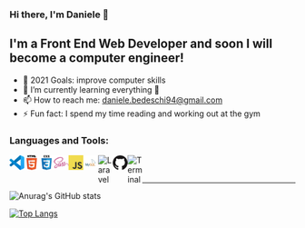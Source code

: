 ### Hi there, I'm Daniele 👋

## I'm a Front End Web Developer and soon I will become a computer engineer!

- 🥅 2021 Goals: improve computer skills
- 🌱 I’m currently learning everything 🤣
- 📫 How to reach me: daniele.bedeschi94@gmail.com
- ⚡ Fun fact: I spend my time reading and working out at the gym

### Languages and Tools:

<img align="left" alt="Visual Studio Code" width="26px" src="https://raw.githubusercontent.com/github/explore/80688e429a7d4ef2fca1e82350fe8e3517d3494d/topics/visual-studio-code/visual-studio-code.png" />
<img align="left" alt="HTML5" width="26px" src="https://raw.githubusercontent.com/github/explore/80688e429a7d4ef2fca1e82350fe8e3517d3494d/topics/html/html.png" />
<img align="left" alt="CSS" width="26px" src="https://raw.githubusercontent.com/github/explore/80688e429a7d4ef2fca1e82350fe8e3517d3494d/topics/css/css.png" />
<img align="left" alt="Sass" width="26px" src="https://raw.githubusercontent.com/github/explore/80688e429a7d4ef2fca1e82350fe8e3517d3494d/topics/sass/sass.png" />
<img align="left" alt="Javascript" width="26px" src="https://raw.githubusercontent.com/github/explore/80688e429a7d4ef2fca1e82350fe8e3517d3494d/topics/javascript/javascript.png" />
<img align="left" alt="Mysql" width="26px" src="https://raw.githubusercontent.com/github/explore/80688e429a7d4ef2fca1e82350fe8e3517d3494d/topics/mysql/mysql.png" />
<img align="left" alt="Laravel" width="26px" src="https://upload.wikimedia.org/wikipedia/commons/thumb/9/9a/Laravel.svg/115px-Laravel.svg.png" />
<img align="left" alt="Git" width="26px" src="https://raw.githubusercontent.com/github/explore/78df643247d429f6cc873026c0622819ad797942/topics/github/github.png" />
<img align="left" alt="Terminal" width="26px" src="https://www.wikibit.it/wp-content/uploads/2017/04/cosa-significa-terminale.png" />
<br />
<br />

---


![Anurag's GitHub stats](https://github-readme-stats.vercel.app/api?username=BedeschiDaniele&show_icons=true&theme=gradient)

[![Top Langs](https://github-readme-stats.vercel.app/api/top-langs/?username=BedeschiDaniele&layout=compact)](https://github.com/anuraghazra/github-readme-stats)









